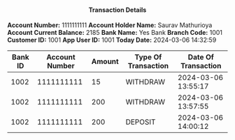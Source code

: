 <div style="text-align: center;">

#### Transaction Details

</div>


**Account Number:** 1111111111
**Account Holder Name:** Saurav Mathurioya
**Account Current Balance:** 2185
**Bank Name:** Yes Bank
**Branch Code:** 1001
**Customer ID:** 1001
**App User ID:** 1001
**Today Date:** 2024-03-06 14:32:59


| Bank ID | Account Number | Amount | Type Of Transaction | Date Of Transaction |
|----|------|-----|-----|-----|
| 1002 | 1111111111 | 15 | WITHDRAW | 2024-03-06 13:55:17 |
| 1002 | 1111111111 | 200 | WITHDRAW | 2024-03-06 13:57:55 |
| 1002 | 1111111111 | 200 | DEPOSIT | 2024-03-06 14:00:12 |
